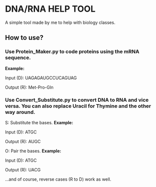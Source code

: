 # DNA/RNA HELP TOOL

A simple tool made by me to help with biology classes.

## How to use?

### Use Protein_Maker.py to code proteins using the mRNA sequence.

**Example:**

Input (D): UAGAGAUGCCUCAGUAG

Output (R): Met-Pro-Gln

### Use Convert_Substitute.py to convert DNA to RNA and vice versa. You can also replace Uracil for Thymine and the other way around.

S: Substitute the bases. **Example:**

Input (D): ATGC

Output (R): AUGC

O: Pair the bases. **Example:**

Input (D): ATGC

Output (R): UACG

...and of course, reverse cases (R to D) work as well.
